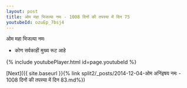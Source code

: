 ```yaml
---
layout: post
title: ओम महा भिजल्या नमः - 1008 दिनों की तपस्या में दिन 75
youtubeId: ozuEp_7bsj4
---
```

 
 
 ओम महा भिजल्या नमः  
 
 -  कोण सर्वकाही मुख्य रूट आहे 
 
  
 
  
 
 
 
 
 
 


{% include youtubePlayer.html id=page.youtubeId %}
 
[Next]({{ site.baseurl }}{% link  split2/_posts/2014-12-04-ओम अनिंइषय नमः - 1008 दिनों की तपस्या में दिन 83.md%})
 
